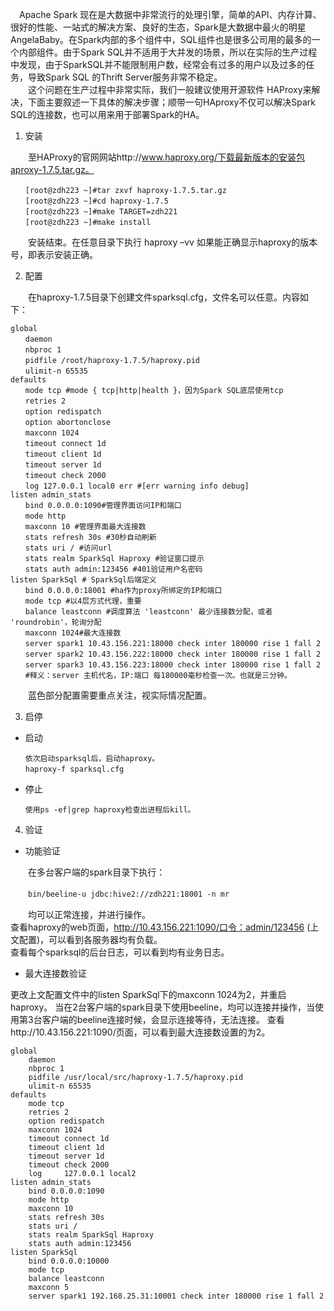 　Apache Spark 现在是大数据中非常流行的处理引擎，简单的API、内存计算、很好的性能、一站式的解决方案、良好的生态，Spark是大数据中最火的明星AngelaBaby。在Spark内部的多个组件中，SQL组件也是很多公司用的最多的一个内部组件。由于Spark SQL并不适用于大并发的场景，所以在实际的生产过程中发现，由于SparkSQL并不能限制用户数，经常会有过多的用户以及过多的任务，导致Spark SQL 的Thrift Server服务非常不稳定。<br>
　　这个问题在生产过程中非常实际，我们一般建议使用开源软件 HAProxy来解决，下面主要叙述一下具体的解决步骤；顺带一句HAproxy不仅可以解决Spark SQL的连接数，也可以用来用于部署Spark的HA。

1. 安装

　　至HAProxy的官网网站http://www.haproxy.org/下载最新版本的安装包aproxy-1.7.5.tar.gz。
```
　　[root@zdh223 ~]#tar zxvf haproxy-1.7.5.tar.gz
　　[root@zdh223 ~]#cd haproxy-1.7.5
　　[root@zdh223 ~]#make TARGET=zdh221
　　[root@zdh223 ~]#make install
```
　　安装结束。在任意目录下执行 haproxy –vv 如果能正确显示haproxy的版本号，即表示安装正确。

2. 配置

　　在haproxy-1.7.5目录下创建文件sparksql.cfg，文件名可以任意。内容如下：
```
global
　　daemon
　　nbproc 1
　　pidfile /root/haproxy-1.7.5/haproxy.pid
　　ulimit-n 65535
defaults
　　mode tcp #mode { tcp|http|health }，因为Spark SQL底层使用tcp
　　retries 2
　　option redispatch
　　option abortonclose
　　maxconn 1024
　　timeout connect 1d
　　timeout client 1d
　　timeout server 1d
　　timeout check 2000
　　log 127.0.0.1 local0 err #[err warning info debug]
listen admin_stats
　　bind 0.0.0.0:1090#管理界面访问IP和端口
　　mode http
　　maxconn 10 #管理界面最大连接数
　　stats refresh 30s #30秒自动刷新
　　stats uri / #访问url
　　stats realm SparkSql Haproxy #验证窗口提示
　　stats auth admin:123456 #401验证用户名密码
listen SparkSql # SparkSql后端定义
　　bind 0.0.0.0:18001 #ha作为proxy所绑定的IP和端口
　　mode tcp #以4层方式代理，重要
　　balance leastconn #调度算法 'leastconn' 最少连接数分配，或者 'roundrobin'，轮询分配
　　maxconn 1024#最大连接数
　　server spark1 10.43.156.221:18000 check inter 180000 rise 1 fall 2
　　server spark2 10.43.156.222:18000 check inter 180000 rise 1 fall 2
　　server spark3 10.43.156.223:18000 check inter 180000 rise 1 fall 2
　　#释义：server 主机代名，IP:端口 每180000毫秒检查一次。也就是三分钟。
```
　　蓝色部分配置需要重点关注，视实际情况配置。

3. 启停

 *  启动
 ```
　　依次启动sparksql后，启动haproxy。
　　haproxy-f sparksql.cfg
 ```
 * 停止
 ```
　　使用ps -ef|grep haproxy检查出进程后kill。
 ```
4. 验证
   
* 功能验证

　　在多台客户端的spark目录下执行：

　　`bin/beeline-u jdbc:hive2://zdh221:18001 -n mr` <br>

　　均可以正常连接，并进行操作。<br>
查看haproxy的web页面，http://10.43.156.221:1090/口令：admin/123456 (上文配置)，可以看到各服务器均有负载。<br>
查看每个sparksql的后台日志，可以看到均有业务日志。

 * 最大连接数验证

更改上文配置文件中的listen SparkSql下的maxconn 1024为2，并重启haproxy。
当在2台客户端的spark目录下使用beeline，均可以连接并操作，当使用第3台客户端的beeline连接时候，会显示连接等待，无法连接。
查看http://10.43.156.221:1090/页面，可以看到最大连接数设置的为2。



```
global
	daemon
	nbproc 1
	pidfile /usr/local/src/haproxy-1.7.5/haproxy.pid
	ulimit-n 65535
defaults
	mode tcp 
	retries 2
	option redispatch
	maxconn 1024
	timeout connect 1d
	timeout client 1d
	timeout server 1d
	timeout check 2000
	log     127.0.0.1 local2
listen admin_stats
	bind 0.0.0.0:1090
	mode http
	maxconn 10
	stats refresh 30s
	stats uri /
	stats realm SparkSql Haproxy
	stats auth admin:123456
listen SparkSql
	bind 0.0.0.0:10000
	mode tcp
	balance leastconn
	maxconn 5
	server spark1 192.168.25.31:10001 check inter 180000 rise 1 fall 2
```